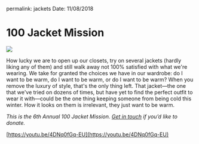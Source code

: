 
permalink: jackets
Date: 11/08/2018

# 100 Jacket Mission

![](https://i.imgur.com/B2eSgo1.jpg)

How lucky we are to open up our closets, try on several jackets (hardly liking any of them) and still walk away not 100% satisfied with what we're wearing. We take for granted the choices we have in our wardrobe: do I want to be warm, do I want to be warm, or do I want to be warm? When you remove the luxury of style, that's the only thing left. That jacket—the one that we've tried on dozens of times, but have yet to find the perfect outfit to wear it with—could be the one thing keeping someone from being cold this winter. How it looks on them is irrelevant, they just want to be warm.

*This is the 6th Annual 100 Jacket Mission. [Get in touch](mailto:nashp@me.com) if you’d like to donate.*

[https://youtu.be/4DNq0fGq-EU](https://youtu.be/4DNq0fGq-EU)
